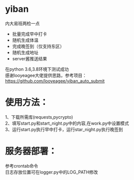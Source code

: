 # yiban
内大易班两检一点

* 批量完成早中打卡
* 随机生成体温
* 完成晚签到（仅支持东区）
* 随机生成地址
* server酱推送结果

在python 3.6,3.8环境下测试成功  
感谢looyeagee大佬提供思路，参考项目：https://github.com/looyeagee/yiban_auto_submit
# 使用方法：  
1、下载所需库(requests,pycrypto)  
2、填写start.py和start_night.py中的内容,在work.py中设置模式  
3、运行start.py执行早中打卡，运行star_night.py执行晚签到

# 服务器部署：
参考crontab命令  
日志存放位置可在logger.py中的LOG_PATH修改
